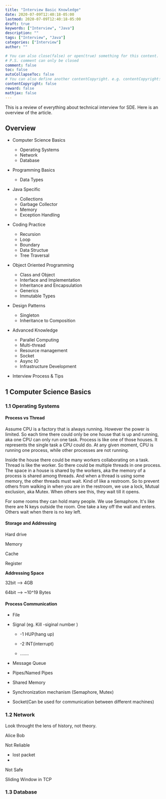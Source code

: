 ```yaml
---
title: "Interview Basic Knowledge"
date: 2020-07-09T12:40:18-05:00
lastmod: 2020-07-09T12:40:18-05:00
draft: true
keywords: ["Interview", "Java"]
description: ""
tags: ["Interview", "Java"]
categories: ["Interview"]
author: ""

# You can also close(false) or open(true) something for this content.
# P.S. comment can only be closed
comment: false
toc: false
autoCollapseToc: false
# You can also define another contentCopyright. e.g. contentCopyright: "This is another copyright."
contentCopyright: false
reward: false
mathjax: false
---
```


<!--more-->



This is a review of everything about technical interview for SDE. Here is an overview of the article.

## Overview

- Computer Science Basics
  - Operating Systems
  - Network
  - Database
- Programming Basics
  - Data Types
- Java Specific
  - Collections
  - Garbage Collector
  - Memory
  - Exception Handling
- Coding Practice
  - Recursion
  - Loop
  - Boundary
  - Data Structue
  - Tree Traversal

- Object Oriented Programming
  - Class and Object
  - Interface and Implementation
  - Inheritance and Encapsulation
  - Generics
  - Immutable Types

- Design Patterns
  - Singleton
  - Inheritance to Composition
- Advanced Knowledge
  - Parallel Computing
  - Multi-thread
  - Resource management
  - Socket
  - Async IO
  - Infrastructure Development

- Interview Process & Tips



## 1 Computer Science Basics

### 1.1 Operating Systems

#### Process vs Thread

Assume CPU is a factory that is always running. However the power is limited. So each time there could only be one house that is up and running, aka one CPU can only run one task. Process is like one of those houses. It represents the single task a CPU could do. At any given moment, CPU is running one process, while other processes are not running.

Inside the house there could be many workers collaborating on a task. Thread is like the worker. So there could be multiple threads in one process. The space in a house is shared by the workers, aka the memory of a process is shared among threads. And when a thread is using some memory, the other threads must wait. Kind of like a restroom. So to prevent others from walking in when you are in the restroom, we use a lock, Mutual exclusion, aka Mutex. When others see this, they wait till it opens.

For some rooms they can hold many people. We use Semaphore. It's like there are N keys outside the room. One take a key off the wall and enters. Others wait when there is no key left.



#### Storage and Addressing

Hard drive

Memory

Cache

Register



**Addressing Space**

32bit --> 4GB

64bit --> ~10^19 Bytes



#### Process Communication

- File

- Signal (eg.  Kill -siginal number )

  - -1 HUP(hang up)

  - -2 INT(interrupt)
  - .......

- Message Queue

- Pipes/Named Pipes

- Shared Memory

- Synchronization mechanism (Semaphore, Mutex)

- Socket(Can be used for communication between different machines)



### 1.2 Network

Look throught the lens of history, not theory.

Alice Bob

Not Reliable

- lost packet
- 

Not Safe



Sliding Window in TCP





### 1.3 Database













